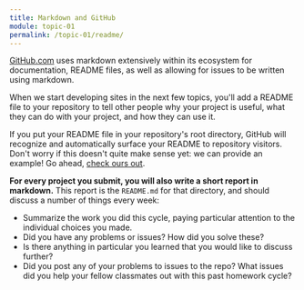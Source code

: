 ```yaml
---
title: Markdown and GitHub
module: topic-01
permalink: /topic-01/readme/
---
```


<div class="divider-rounded"></div>

[GitHub.com](https://github.com/) uses markdown extensively within its ecosystem for documentation, README files, as well as allowing for issues to be written using markdown.

When we start developing sites in the next few topics, you'll add a README file to your repository to tell other people why your project is useful, what they can do with your project, and how they can use it.

If you put your README file in your repository's root directory, GitHub will recognize and automatically surface your README to repository visitors. Don't worry if this doesn't quite make sense yet: we can provide an example! Go ahead, <a href="{{ site.git_address }}#readme" target="_blank">check ours out</a>.

**For every project you submit, you will also write a short report in markdown.** This report is the `README.md` for that directory, and should discuss a number of things every week:

- Summarize the work you did this cycle, paying particular attention to the individual choices you made.
- Did you have any problems or issues? How did you solve these?
- Is there anything in particular you learned that you would like to discuss further?
- Did you post any of your problems to issues to the repo? What issues did you help your fellow classmates out with this past homework cycle?
